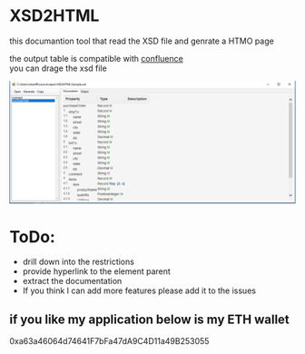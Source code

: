 # XSD2HTML
this documantion tool that read the XSD file and genrate a HTMO page 
 
the output table is compatible with [confluence](https://www.atlassian.com/software/confluence)  
you can drage the xsd file 

![UI](Capture.PNG)
# ToDo:
- drill down into the restrictions 
- provide hyperlink to the element parent 
- extract the documentation 
- If you think I can add more features please add it to the issues 
 
 
## if you like my application below is my ETH wallet 

 0xa63a46064d74641F7bFa47dA9C4D11a49B253055
